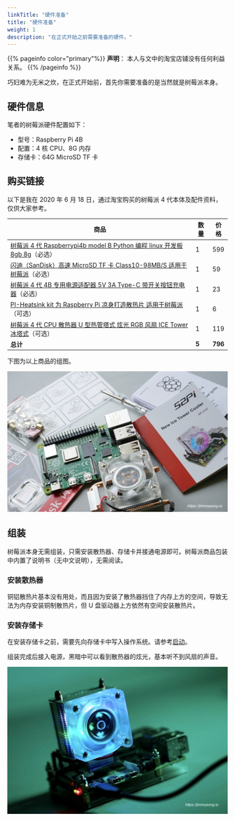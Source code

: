 ```yaml
---
linkTitle: "硬件准备"
title: "硬件准备"
weight: 1
description: "在正式开始之前需要准备的硬件。"
---
```


{{% pageinfo color="primary"%}}
**声明**：
本人与文中的淘宝店铺没有任何利益关系。
{{% /pageinfo %}}

巧妇难为无米之炊，在正式开始前，首先你需要准备的是当然就是树莓派本身。

## 硬件信息

笔者的树莓派硬件配置如下：

- 型号：Raspberry Pi 4B
- 配置：4 核 CPU、8G 内存
- 存储卡：64G MicroSD TF 卡

## 购买链接

以下是我在 2020 年 6 月 18 日，通过淘宝购买的树莓派 4 代本体及配件资料，仅供大家参考。

| 商品                                                         | 数量 | 价格 |
| ------------------------------------------------------------ | ---- | ---- |
| [树莓派 4 代 Raspberrypi4b model B Python 编程 linux 开发板 8gb 8g](https://item.taobao.com/item.htm?_u=oba4m7ce8db&id=596761703325)（必选） | 1    | 599  |
| [闪迪（SanDisk）高速 MicroSD TF 卡 Class10-98MB/S 适用于树莓派](https://item.taobao.com/item.htm?_u=oba4m7c4521&id=524240381982)（必选） | 1    | 59   |
| [树莓派 4 代 4B 专用电源适配器 5V 3A Type-C 带开关按钮充电器](https://item.taobao.com/item.htm?_u=oba4m7c6d3c&id=606745265028)（必选） | 1    | 23   |
| [PI-Heatsink kit 为 Raspberry Pi 凉身打造散热片 适用于树莓派](https://item.taobao.com/item.htm?_u=oba4m7c5556&id=44427919831)（可选） | 1    | 6    |
| [树莓派 4 代 CPU 散热器 U 型热管塔式 炫光 RGB 风扇 ICE Tower 冰塔式](https://item.taobao.com/item.htm?spm=a1z09.2.0.0.21f02e8dypBoEv&id=615700329002&_u=oba4m7cd406)（可选） | 1 | 119 |
| **总计**                                                     | **5** | **796** |

下图为以上商品的组图。

![树莓派 4b](raspberry-pi-4b.jpg)

## 组装

树莓派本身无需组装，只需安装散热器、存储卡并接通电源即可。树莓派商品包装中内置了说明书（无中文说明），无需阅读。

### 安装散热器

铜铝散热片基本没有用处，而且因为安装了散热器挡住了内存上方的空间，导致无法为内存安装铜制散热片，但 U 盘驱动器上方依然有空间安装散热片。

### 安装存储卡

在安装存储卡之前，需要先向存储卡中写入操作系统。请参考[启动](../boot)。

组装完成后接入电源，黑暗中可以看到散热器的炫光，基本听不到风扇的声音。

![组装好的树莓派](raspberry-pi-assembled.jpg)